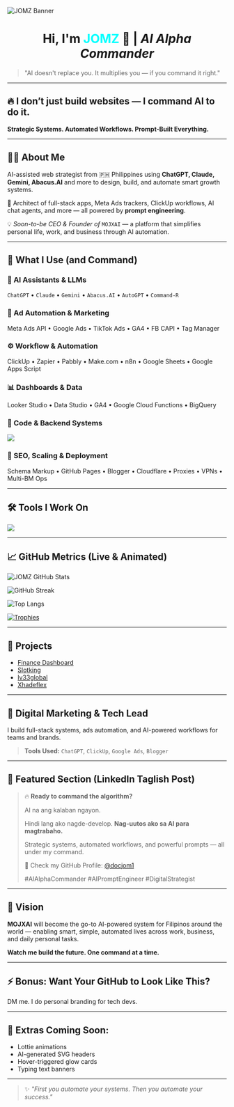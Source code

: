 ![JOMZ Banner](https://github.com/docjom1/assets/blob/main/banner.gif?raw=true)

<h1 align="center">Hi, I'm <span style="color:#00FFFF">JOMZ</span> 👑 | <em>AI Alpha Commander</em></h1>

> "AI doesn't replace you. It multiplies you — if you command it right."

---

## 🔥 I don’t just build websites — I command AI to do it.

**Strategic Systems. Automated Workflows. Prompt-Built Everything.**

---

## 👨‍💻 About Me

AI-assisted web strategist from 🇵🇭 Philippines using **ChatGPT, Claude, Gemini, Abacus.AI** and more to design, build, and automate smart growth systems. 

🔧 Architect of full-stack apps, Meta Ads trackers, ClickUp workflows, AI chat agents, and more — all powered by **prompt engineering**.

💡 *Soon-to-be CEO & Founder of* `MOJXAI` — a platform that simplifies personal life, work, and business through AI automation.

---

## 🧠 What I Use (and Command)

### 🤖 AI Assistants & LLMs
`ChatGPT` • `Claude` • `Gemini` • `Abacus.AI` • `AutoGPT` • `Command-R`

### 📣 Ad Automation & Marketing
Meta Ads API • Google Ads • TikTok Ads • GA4 • FB CAPI • Tag Manager

### ⚙️ Workflow & Automation
ClickUp • Zapier • Pabbly • Make.com • n8n • Google Sheets • Google Apps Script

### 📊 Dashboards & Data
Looker Studio • Data Studio • GA4 • Google Cloud Functions • BigQuery

### 🧩 Code & Backend Systems
<p>
  <img src="https://skillicons.dev/icons?i=js,html,css,tailwind,vue,react,git,vscode,figma,php,dotnet,visualstudio,github,mysql,bootstrap,python,nodejs"/>
</p>

### 🚀 SEO, Scaling & Deployment
Schema Markup • GitHub Pages • Blogger • Cloudflare • Proxies • VPNs • Multi-BM Ops

---

## 🛠️ Tools I Work On
<p>
  <img src="https://skillicons.dev/icons?i=js,html,css,vue,react,vscode,git,figma,php,dotnet,nodejs,bootstrap,github,mysql,python"/>
</p>

---

## 📈 GitHub Metrics (Live & Animated)

![JOMZ GitHub Stats](https://github-readme-stats.vercel.app/api?username=docjom1&show_icons=true&theme=tokyonight)

![GitHub Streak](https://github-readme-streak-stats.herokuapp.com?user=docjom1&theme=tokyonight)

![Top Langs](https://github-readme-stats.vercel.app/api/top-langs/?username=docjom1&layout=compact&theme=tokyonight)

[![Trophies](https://github-profile-trophy.vercel.app/?username=docjom1&theme=monokai&margin-w=15)](https://github.com/ryo-ma/github-profile-trophy)

---

## 🚀 Projects
- [Finance Dashboard](https://github.com/docjom1/Finance-Dashboard)
- [Slotking](https://github.com/docjom1/Slotking)
- [lv33global](https://github.com/docjom1/lv33global)
- [Xhadeflex](https://github.com/docjom1/Xhadeflex)

---

## 💼 Digital Marketing & Tech Lead

I build full-stack systems, ads automation, and AI-powered workflows for teams and brands.

> **Tools Used:** `ChatGPT`, `ClickUp`, `Google Ads`, `Blogger`

---

## 🌟 Featured Section (LinkedIn Taglish Post)

> 🔥 **Ready to command the algorithm?**
>
> AI na ang kalaban ngayon. 
>
> Hindi lang ako nagde-develop. **Nag-uutos ako sa AI para magtrabaho.**
>
> Strategic systems, automated workflows, and powerful prompts — all under my command.
>
> 📅 Check my GitHub Profile: [@docjom1](https://github.com/docjom1)
>
> #AIAlphaCommander #AIPromptEngineer #DigitalStrategist

---

## 🎯 Vision

**MOJXAI** will become the go-to AI-powered system for Filipinos around the world —
enabling smart, simple, automated lives across work, business, and daily personal tasks.

**Watch me build the future. One command at a time.**

---

## ⚡ Bonus: Want Your GitHub to Look Like This?
DM me. I do personal branding for tech devs.

---

## 🧬 Extras Coming Soon:
- Lottie animations
- AI-generated SVG headers
- Hover-triggered glow cards
- Typing text banners

---

> ✨ *"First you automate your systems. Then you automate your success."*
